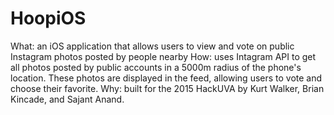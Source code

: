 # HoopiOS
What: an iOS application that allows users to view and vote on public Instagram photos posted by people nearby
How: uses Intagram API to get all photos posted by public accounts in a 5000m radius of the phone's location. These photos are displayed in the feed, allowing users to vote and choose their favorite.
Why: built for the 2015 HackUVA by Kurt Walker, Brian Kincade, and Sajant Anand.
